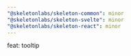 ```yaml
---
"@skeletonlabs/skeleton-common": minor
"@skeletonlabs/skeleton-svelte": minor
"@skeletonlabs/skeleton-react": minor
---
```


feat: tooltip
  